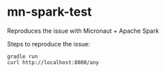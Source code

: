 # mn-spark-test
Reproduces the issue with Micronaut + Apache Spark

Steps to reproduce the issue:
```
gradle run
curl http://localhost:8080/any
```
